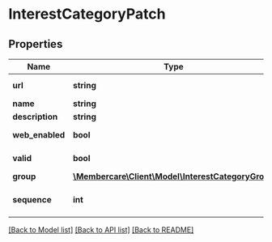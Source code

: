 # InterestCategoryPatch

## Properties
Name | Type | Description | Notes
------------ | ------------- | ------------- | -------------
**url** | **string** | The link to the current resource | [optional] 
**name** | **string** | Category name | [optional] 
**description** | **string** | Description | [optional] 
**web_enabled** | **bool** | Shoud this be shown on web | [optional] 
**valid** | **bool** | Is this valid for use | [optional] 
**group** | [**\Membercare\Client\Model\InterestCategoryGroup**](InterestCategoryGroup.md) |  | [optional] 
**sequence** | **int** | Sequence number for the InterestCategory | [optional] 

[[Back to Model list]](../../README.md#documentation-for-models) [[Back to API list]](../../README.md#documentation-for-api-endpoints) [[Back to README]](../../README.md)

